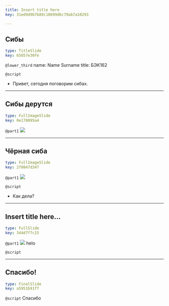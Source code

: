 ```yaml
---
title: Insert title here
key: 31ed9d9b7b89c18699d6c79ab7a10293

---
```

## Сибы

```yaml
type: TitleSlide
key: 65857e30fe
```





`@lower_third`
name: Name Surname
title:  БЭК162

`@script`
- Привет, сегодня поговорим  сибах.



---
## Сибы дерутся

```yaml
type: FullImageSlide
key: 0e178095a4
```

`@part1`
![](https://myfirstshiba.com/wp-content/uploads/2016/01/AdobeStock_95140430_reduced.jpg)








---
## Чёрная сиба

```yaml
type: FullImageSlide
key: 2f0847d347
```

`@part1`
![](https://myfirstshiba.com/wp-content/uploads/2016/01/AdobeStock_99867658_cropped.jpg)





`@script`
- Как дела?



---
## Insert title here...

```yaml
type: FullSlide
key: 344d7f7c15
```

`@part1`
![](https://github.com/sharedgit162/intro-to-statistics/blob/master/img/25396007_397377834024484_6284701559294458640_n.jpg)
helo






`@script`




---
## Спасибо!

```yaml
type: FinalSlide
key: a5951b91ff
```






`@script`
Спасибо



